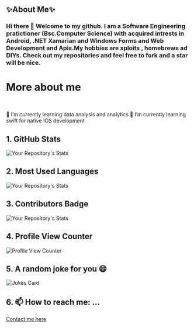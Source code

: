 ## ✨About Me✨

### Hi there 👋 Welcome to my github. I am a Software Engineering pratictioner (Bsc.Computer Science) with acquired intrests in Android, .NET Xamarian and Windows Forms and Web Development and Apis.My hobbies are xploits , homebrews ad DIYs.  Check out my repositories and feel free to fork and a star will be nice.


# More about me 
<br/>

🌱 I’m currently learning data analysis and analytics
🌱 I’m currently learning swift for native IOS development

## 1. GitHub Stats
![Your Repository's Stats](https://github-readme-stats.vercel.app/api?username=Emmanuel1017&show_icons=true)
## 2. Most Used Languages
![Your Repository's Stats](https://github-readme-stats.vercel.app/api/top-langs/?username=Emmanuel1017&theme=blue-green)
## 3. Contributors Badge
![Your Repository's Stats](https://contrib.rocks/image?repo=Emmanuel1017/Emmanuel1017)
## 4. Profile View Counter
![Profile View Counter](https://komarev.com/ghpvc/?username=Emmanuel1017)
## 5. A random joke for you 😄
![Jokes Card](https://readme-jokes.vercel.app/api)
## 6.  📫 How to reach me: ...
<a href="https://emmanuel.cariboudevs.com/"> Contact me here </a>




<!--
**Emmanuel1017/Emmanuel1017** is a ✨ _special_ ✨ repository because its `README.md` (this file) appears on your GitHub profile.

Here are some ideas to get you started:

- 🔭 I’m currently working on ...
- 🌱 I’m currently learning ...
- 👯 I’m looking to collaborate on ...
- 🤔 I’m looking for help with ...
- 💬 Ask me about ...
- 📫 How to reach me: ...
- 😄 Pronouns: ...
- ⚡ Fun fact: ...
-->
